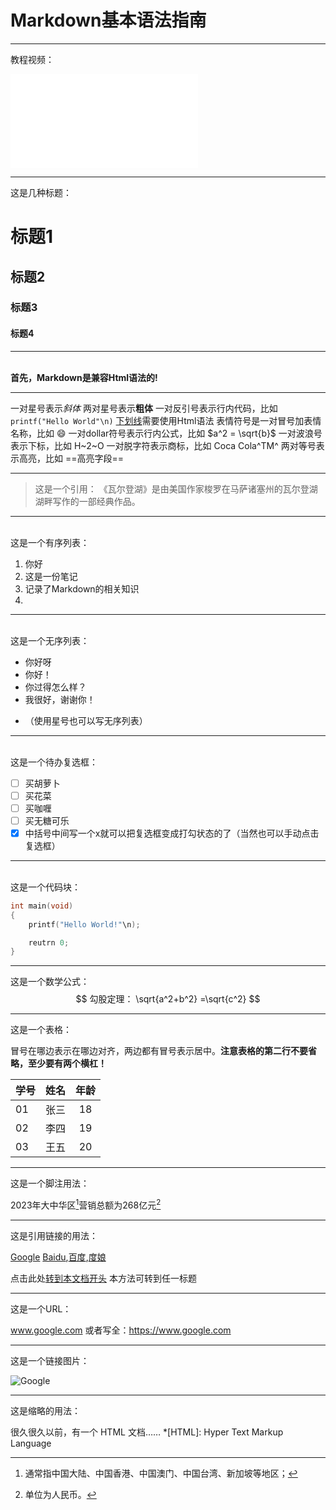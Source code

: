 # Markdown基本语法指南

---

教程视频：
<iframe src="//player.bilibili.com/player.html?isOutside=true&aid=327623069&bvid=BV1JA411h7Gw&cid=171385214&p=1" scrolling="no" border="0" frameborder="no" framespacing="0" allowfullscreen="true"></iframe>

---

这是几种标题：
# 标题1
## 标题2
### 标题3
#### 标题4

---

<br><b>首先，Markdown是兼容Html语法的!</b>

---

一对星号表示*斜体*
两对星号表示**粗体**
一对反引号表示行内代码，比如`printf("Hello World"\n)`
<u>下划线</u>需要使用Html语法
表情符号是一对冒号加表情名称，比如 :smile:
一对dollar符号表示行内公式，比如 $a^2 = \sqrt{b}$
一对波浪号表示下标，比如 H~2~O
一对脱字符表示商标，比如 Coca Cola^TM^
两对等号表示高亮，比如 ==高亮字段==

---

>这是一个引用：
《瓦尔登湖》是由美国作家梭罗在马萨诸塞州的瓦尔登湖湖畔写作的一部经典作品。

---

<br>这是一个有序列表：
1. 你好
2. 这是一份笔记
3. 记录了Markdown的相关知识
4. 
---

<br>这是一个无序列表：
- 你好呀
- 你好！
- 你过得怎么样？
- 我很好，谢谢你！
* （使用星号也可以写无序列表）

---

<br>这是一个待办复选框：
- [ ] 买胡萝卜
- [ ] 买花菜
- [ ] 买咖喱
- [ ] 买无糖可乐
- [x] 中括号中间写一个x就可以把复选框变成打勾状态的了（当然也可以手动点击复选框）

---

<br>这是一个代码块：
```c
int main(void)
{
    printf("Hello World!"\n);

    reutrn 0;
}
```

---

这是一个数学公式：
$$
勾股定理： \sqrt{a^2+b^2} =\sqrt{c^2}
$$

---

这是一个表格：

冒号在哪边表示在哪边对齐，两边都有冒号表示居中。<b>注意表格的第二行不要省略，至少要有两个横杠！</b>

|学号|姓名|年龄|
|:--|--:|:--:|
|01|张三|18|
|02|李四|19|
|03|王五|20|

---

这是一个脚注用法：

2023年大中华区[^大中华区]营销总额为268亿元[^元]

[^大中华区]:通常指中国大陆、中国香港、中国澳门、中国台湾、新加坡等地区；
[^元]:单位为人民币。

---

这是引用链接的用法：

[Google](www.google.com "全球通用的搜索引擎")
[Baidu][id1],[百度][id1],[度娘][id1]

[id1]:www.baidu.com "中国访问量最大的搜索引擎"

点击此处[转到本文档开头](#markdown基本语法指南) 本方法可转到任一标题

---

这是一个URL：

www.google.com
或者写全：https://www.google.com

---

这是一个链接图片：

![Google](https://www.google.com/images/branding/googlelogo/1x/googlelogo_color_272x92dp.png "Google's logo")

---

这是缩略的用法：

很久很久以前，有一个 HTML 文档……
*[HTML]: Hyper Text Markup Language
